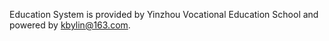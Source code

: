 Education System is provided by Yinzhou Vocational Education School and powered by kbylin@163.com.


